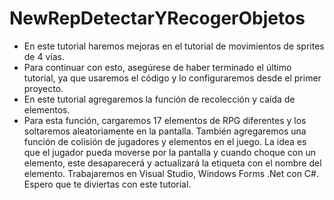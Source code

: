 # NewRepDetectarYRecogerObjetos

- En este tutorial haremos mejoras en el tutorial de movimientos de sprites de 4 vías.
- Para continuar con esto, asegúrese de haber terminado el último tutorial, ya que usaremos el código y lo configuraremos desde el primer proyecto.
- En este tutorial agregaremos la función de recolección y caída de elementos.
- Para esta función, cargaremos 17 elementos de RPG diferentes y los soltaremos aleatoriamente en la pantalla. También agregaremos una función de colisión de jugadores y elementos en el juego. La idea es que el jugador pueda moverse por la pantalla y cuando choque con un elemento, este desaparecerá y actualizará la etiqueta con el nombre del elemento. Trabajaremos en Visual Studio, Windows Forms .Net con C#. Espero que te diviertas con este tutorial.

